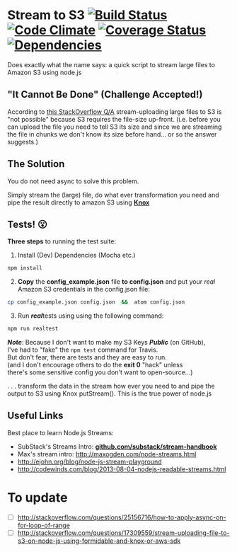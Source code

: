 Stream to S3 [![Build Status](https://travis-ci.org/nelsonic/stream-to-s3.png?branch=master)](https://travis-ci.org/nelsonic/stream-to-s3) [![Code Climate](https://codeclimate.com/github/nelsonic/stream-to-s3.png)](https://codeclimate.com/github/nelsonic/stream-to-s3) [![Coverage Status](https://coveralls.io/repos/nelsonic/stream-to-s3/badge.png?branch=master)](https://coveralls.io/r/nelsonic/stream-to-s3?branch=master) [![Dependencies](https://david-dm.org/nelsonic/stream-to-s3.png?theme=shields.io)](https://david-dm.org/nelsonic/stream-to-s3)
========================


Does exactly what the name says: a quick script to stream large files to Amazon S3 using node.js


## "It Cannot Be Done" (Challenge Accepted!)

According to
[this StackOverflow Q/A](http://stackoverflow.com/a/17326079/1148249)
stream-uploading large files to S3
is "not possible" because S3 requires the file-size up-front.
(i.e. before you can upload the file you need to tell S3 its size
  and since we are streaming the file in chunks we don't know
  its size before hand... or so the answer suggests.)

## The Solution

You do not need async to solve this problem.

Simply stream the (large) file, do what ever transformation you need and pipe the result directly to amazon S3 using [**Knox**](https://github.com/LearnBoost/knox)


## Tests! :open_mouth:

**Three steps** to running the test suite:

1. Install (Dev) Dependencies (Mocha etc.) <br/>
```sh
npm install
```

2. **Copy** the **config_example.json** file **to config.json**
and put your *real* Amazon S3 credentials in the config.json file:
```sh
cp config_example.json config.json  &&  atom config.json
```

3. Run ***real***tests using using the following command:
```sh
npm run realtest
```


***Note***: Because I don't want to make my S3 Keys ***Public***
(on GitHub), <br />
I've had to "fake" the `npm test` command for Travis.<br/>
But don't fear, there are tests and they are easy to run. <br/>
(and I don't encourage others to do the **exit 0** "hack" unless <br />
there's some sensitive config you don't want to open-source...)


. . .
transform the data in the stream how ever you need to and pipe the output to S3 using Knox putStream(). This is the true power of node.js

## Useful Links

Best place to learn Node.js Streams:
- SubStack's Streams Intro: [**github.com/substack/stream-handbook**](http://github.com/substack/stream-handbook)
- Max's stream intro: http://maxogden.com/node-streams.html
- http://ejohn.org/blog/node-js-stream-playground
- http://codewinds.com/blog/2013-08-04-nodejs-readable-streams.html


# To update
- [ ] http://stackoverflow.com/questions/25156716/how-to-apply-async-on-for-loop-of-range
- [ ] http://stackoverflow.com/questions/17309559/stream-uploading-file-to-s3-on-node-js-using-formidable-and-knox-or-aws-sdk

